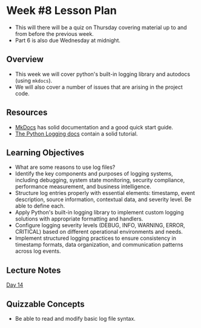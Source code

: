 # Week #8 Lesson Plan

- This will there will be a quiz on Thursday covering material up to and from before the previous week.
- Part 6 is also due Wednesday at midnight.

## Overview
- This week we will cover python's built-in logging library and autodocs (using `mkdocs`).
- We will also cover a number of issues that are arising in the project code.

## Resources
- [MkDocs](https://www.mkdocs.org/) has solid documentation and a good quick start guide.
- [The Python Logging docs](https://docs.python.org/3/library/logging.html) contain a solid tutorial.

## Learning Objectives

- What are some reasons to use log files?
- Identify the key components and purposes of logging systems, including debugging, system state monitoring, security compliance, performance measurement, and business intelligence.
- Structure log entries properly with essential elements: timestamp, event description, source information, contextual data, and severity level. Be able to define each.
- Apply Python's built-in logging library to implement custom logging solutions with appropriate formatting and handlers.
- Configure logging severity levels (DEBUG, INFO, WARNING, ERROR, CRITICAL) based on different operational environments and needs.
- Implement structured logging practices to ensure consistency in timestamp formats, data organization, and communication patterns across log events.
 
## Lecture Notes

[Day 14](../class_notes/14_logging_project_issues.md)


## Quizzable Concepts

- Be able to read and modify basic log file syntax.
